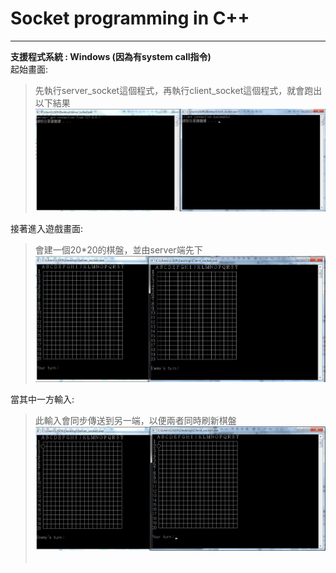 # Socket programming in C++
---
**支援程式系統 : Windows (因為有system call指令)**  
起始畫面:  
> 先執行server_socket這個程式，再執行client_socket這個程式，就會跑出以下結果
![start](https://github.com/Zane2453/Socket-Cplus-Gobang/blob/master/pic/1.png)  

接著進入遊戲畫面:  
> 會建一個20*20的棋盤，並由server端先下
![start](https://github.com/Zane2453/Socket-Cplus-Gobang/blob/master/pic/2.png)

當其中一方輸入:  
> 此輸入會同步傳送到另一端，以便兩者同時刷新棋盤
![start](https://github.com/Zane2453/Socket-Cplus-Gobang/blob/master/pic/3.png)  

